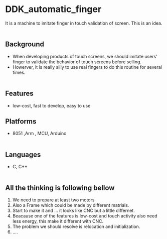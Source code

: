 # DDK_automatic_finger
It is a machine to imitate finger in touch validation of screen.
This is an idea.
<br><br/>

## Background
* When developing products of touch screens, we should imitate users' finger to validate the behavior of touch screens before selling. 
* Howerver, it is really silly to use real fingers to do this routine for several times. 
<br><br/>

## Features
* low-cost, fast to develop, easy to use 

## Platforms
* 8051 ,Arm , MCU, Arduino 
<br><br/>

## Languages
* C, C++
<br><br/>

## All the thinking is following bellow
1. We need to prepare at least two motors
2. Also a Frame which could be made by different matrials. 
3. Start to make it and ... it looks like CNC but a little differnet.
4. Beacause one of the features is low-cost and touch activity also need less energy, this make it different with CNC. 
5. The problem we should resolve is relocation and initialization.
7. ....
<br><br/>
